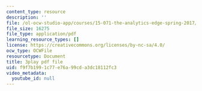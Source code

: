 ```yaml
---
content_type: resource
description: ''
file: /ol-ocw-studio-app/courses/15-071-the-analytics-edge-spring-2017/f9f7b1991c77e76a99cda3dc18112fc3_EtlZAMQ2gc.pdf
file_size: 16275
file_type: application/pdf
learning_resource_types: []
license: https://creativecommons.org/licenses/by-nc-sa/4.0/
ocw_type: OCWFile
resourcetype: Document
title: 3play pdf file
uid: f9f7b199-1c77-e76a-99cd-a3dc18112fc3
video_metadata:
  youtube_id: null
---
```

